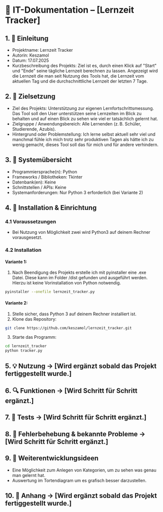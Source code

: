 # 📘 IT-Dokumentation – [Lernzeit Tracker]

## 1. 📝 Einleitung
- Projektname: Lernzeit Tracker
- Autorin: Keszamol
- Datum: 17.07.2025
- Kurzbeschreibung des Projekts: Ziel ist es, durch einen Klick auf "Start" und "Ende" seine tägliche Lernzeit berechnen zu lassen. Angezeigt wird die Lernzeit die man seit Nutzung des Tools hat, die Lernzeit vom aktuellen Tag und die durchschnittliche Lernzeit der letzten 7 Tage. 

## 2. 🎯 Zielsetzung
- Ziel des Projekts: Unterstützung zur eigenen Lernfortschrittsmessung. Das Tool soll den User unterstützen seine Lernzeiten im Blick zu behalten und auf einen Blick zu sehen wie viel er tatsächlich gelernt hat. 
- Zielgruppe / Anwendungsbereich: Alle Lernenden (z. B. Schüler, Studierende, Azubis).
- Hintergrund oder Problemstellung: Ich lerne selbst aktuell sehr viel und manchmal fühle ich mich trotz sehr produktiven Tagen als hätte ich zu wenig gemacht, dieses Tool soll das für mich und für andere verhindern. 

## 3. 🧱 Systemübersicht
- Programmiersprache(n): Python
- Frameworks / Bibliotheken: Tkinter
- Datenbank(en): Keine
- Schnittstellen / APIs: Keine
- Systemanforderungen: Nur Python 3 erforderlich (bei Variante 2)

## 4. 🔧 Installation & Einrichtung
### 4.1 Voraussetzungen

- Bei Nutzung von Möglichkeit zwei wird Python3 auf deinem Rechner vorausgesetzt.

### 4.2 Installation

#### Variante 1:

1. Nach Beendigung des Projekts erstelle ich mit pyinstaller eine .exe Datei. Diese kann im Folder /dist gefunden und ausgeführt werden. Hierzu ist keine Vorinstallation von Python notwendig. 

```bash
pyinstaller --onefile lernzeit_tracker.py
```
#### Variante 2: 

1. Stelle sicher, dass Python 3 auf deinem Rechner installiert ist.
2. Klone das Repository:

```bash
git clone https://github.com/keszamol/lernzeit_tracker.git
```

3. Starte das Programm:

```bash
cd lernzeit_tracker
python tracker.py
```

## 5. 💡 Nutzung -> [Wird ergänzt sobald das Projekt fertiggestellt wurde.]


## 6. 🔍 Funktionen -> [Wird Schritt für Schritt ergänzt.]


## 7. 🧪 Tests -> [Wird Schritt für Schritt ergänzt.]


## 8. 🧯 Fehlerbehebung & bekannte Probleme -> [Wird Schritt für Schritt ergänzt.]


## 9. 🧰 Weiterentwicklungsideen

- Eine Möglichkeit zum Anlegen von Kategorien, um zu sehen was genau man gelernt hat. 
- Auswertung im Tortendiagram um es grafisch besser darzustellen.  

## 10. 📎 Anhang -> [Wird ergänzt sobald das Projekt fertiggestellt wurde.]
